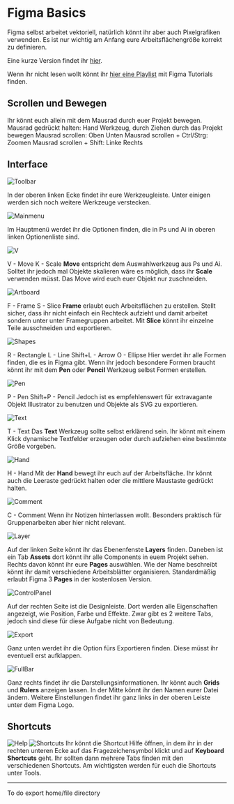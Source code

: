 # Figma Basics
Figma selbst arbeitet vektoriell, natürlich könnt ihr aber auch Pixelgrafiken verwenden. Es ist nur wichtig am Anfang eure Arbeitsflächengröße korrekt zu definieren.

Eine kurze Version findet ihr [hier]().

Wenn ihr nicht lesen wollt könnt ihr [hier eine Playlist](https://youtube.com/playlist?list=PLOoqJbq3QW5PwCeSSmmaCy61bC2bd0i55) mit Figma Tutorials finden.


## Scrollen und Bewegen
Ihr könnt euch allein mit dem Mausrad durch euer Projekt bewegen.
Mausrad gedrückt halten: Hand Werkzeug, durch Ziehen durch das Projekt bewegen
Mausrad scrollen: Oben Unten
Mausrad scrollen + Ctrl/Strg: Zoomen
Mausrad scrollen + Shift: Linke Rechts


## Interface

![Toolbar](/Figma/Figma_Images/Interface.png)

In der oberen linken Ecke findet ihr eure Werkzeugleiste.
Unter einigen werden sich noch weitere Werkzeuge verstecken.

![Mainmenu](/Figma/Figma_Images/MainMenu.png)

Im Hauptmenü werdet ihr die Optionen finden, die in Ps und Ai in oberen linken Optionenliste sind.

![V](/Figma/Figma_Images/V.png)

V - Move
K - Scale
**Move** entspricht dem Auswahlwerkzeug aus Ps und Ai. Solltet ihr jedoch mal Objekte skalieren wäre es möglich, dass ihr **Scale** verwenden müsst. Das Move wird euch euer Objekt nur zuschneiden.

![Artboard](/Figma/Figma_Images/Artboard.png)

F - Frame
S - Slice
**Frame** erlaubt euch Arbeitsflächen zu erstellen. Stellt sicher, dass ihr nicht einfach ein Rechteck aufzieht und damit arbeitet sondern unter unter Framegruppen arbeitet. Mit **Slice** könnt ihr einzelne Teile ausschneiden und exportieren.

![Shapes](/Figma/Figma_Images/Shapes.png)

R - Rectangle
L - Line
Shift+L - Arrow
O - Ellipse
Hier werdet ihr alle Formen finden, die es in Figma gibt.
Wenn ihr jedoch besondere Formen braucht könnt ihr mit dem **Pen** oder **Pencil** Werkzeug selbst Formen erstellen.

![Pen](/Figma/Figma_Images/Pen.png)

P - Pen
Shift+P - Pencil
Jedoch ist es empfehlenswert für extravagante Objekt Illustrator zu benutzen und Objekte als SVG zu exportieren.

![Text](/Figma/Figma_Images/Text.png)

T - Text
Das **Text** Werkzeug sollte selbst erklärend sein. Ihr könnt mit einem Klick dynamische Textfelder erzeugen oder durch aufziehen eine bestimmte Größe vorgeben.

![Hand](/Figma/Figma_Images/Hand.png)

H - Hand
Mit der **Hand** bewegt ihr euch auf der Arbeitsfläche.
Ihr könnt auch die Leeraste gedrückt halten oder die mittlere Maustaste gedrückt halten.

![Comment](/Figma/Figma_Images/Comment.png)

C - Comment
Wenn ihr Notizen hinterlassen wollt. Besonders praktisch für Gruppenarbeiten aber hier nicht relevant.

![Layer](/Figma/Figma_Images/Layer.png)

Auf der linken Seite könnt ihr das Ebenenfenste **Layers** finden. Daneben ist ein Tab **Assets** dort könnt ihr alle Components in euem Projekt sehen.
Rechts davon könnt ihr eure **Pages** auswählen. Wie der Name beschreibt könnt ihr damit verschiedene Arbeitsblätter organisieren. Standardmäßig erlaubt Figma 3 **Pages** in der kostenlosen Version.

![ControlPanel](/Figma/Figma_Images/ControlPanel.png)

Auf der rechten Seite ist die Designleiste. Dort werden alle Eigenschaften angezeigt, wie Position, Farbe und Effekte.
Zwar gibt es 2 weitere Tabs, jedoch sind diese für diese Aufgabe nicht von Bedeutung.

![Export](/Figma/Figma_Images/Export.png)

Ganz unten werdet ihr die Option fürs Exportieren finden. Diese müsst ihr eventuell erst aufklappen.

![FullBar](/Figma/Figma_Images/FullBar.png)

Ganz rechts findet ihr die Darstellungsinformationen. Ihr könnt auch **Grids** und **Rulers** anzeigen lassen.
In der Mitte könnt ihr den Namen eurer Datei ändern.
Weitere Einstellungen findet ihr ganz links in der oberen Leiste unter dem Figma Logo.


## Shortcuts
![Help](/Figma/Figma_Images/Help.png)
![Shortcuts](/Figma/Figma_Images/Shortcuts.png)
Ihr könnt die Shortcut Hilfe öffnen, in dem ihr in der rechten unteren Ecke auf das Fragezeichensymbol klickt und auf **Keyboard Shortcuts** geht.
Ihr sollten dann mehrere Tabs finden mit den verschiedenen Shortcuts. Am wichtigsten werden für euch die Shortcuts unter Tools.



---------
To do
export
home/file directory
